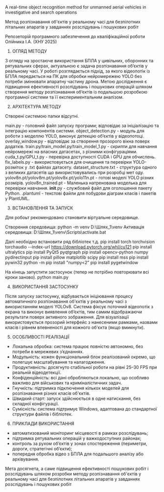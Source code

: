 A real-time object recognition method for unmanned aerial vehicles in investigative and search operations

Метод розпізнавання об'єктів у реальному часі для безпілотних літальних апаратів у завданнях розслідувань і пошукових робіт

Репозеторій програмного забезпечення до кваліфікаційної роботи Олійника І.А. (ХНУ 2025)

1. ОГЛЯД МЕТОДУ

З огляду на зростаюче використання БПЛА у цивільних, оборонних та рятувальних сферах, актуальною є задача розпізнавання об’єктів у реальному часі. У роботі розглядається підхід, за якого відеопотік із БПЛА передається на ПК для обробки нейромережею YOLO без потреби змінювати апаратну частину дрона. Метою дослідження є підвищення ефективності розслідувань і пошукових операцій шляхом створення методу розпізнавання об’єктів із подальшою розробкою програмної системи та її експериментальним аналізом.

2. АРХІТЕКТУРА МЕТОДУ

Створені системою папки відсутні.

main.py - головний файл запуску програми; відповідає за ініціалізацію та інтеграцію компонентів системи.
object_detection.py - модуль для роботи з моделлю YOLO, виконує детекцію об’єктів у відеопотоці.
overlay_window.py - відповідає за створення прозорого вікна поверх додатків.
train.py/train_model.py/train_model_1.py - скрипти для навчання нейромережі на власних датасетах, з різними конфігураціями.
cuda_t.py/GPU_t.py - перевірка доступності CUDA і GPU для обчислень.
fix_labels.py - використовується для очищення та перевірки YOLO-розміток у .txt файлах датасету.
dataset_structure.txt - структура одного з великих датасетів що використовувались при розробці мет оду.
yolov8n.pt/yolov8m.pt/yolov8x.pt/yolo11n.pt - готові моделі YOLO різних розмірів.
yolov8n_trained.pt - Маленька натренована моделька для перевірки навчання.
__init__.py - службовий файл для оголошення пакету Python.
.plantuml - текстові файли для побудови діаграм класів і пакетів у PlantUML.

3. ВСТАНОВЛЕННЯ ТА ЗАПУСК

Для робоьт рекомендовано становити віртуальне середовище.

Створення середовища:
python -m venv D:\Шлях_1\\venv
Активація середовища:
D:\Шлях_1\venv\Scripts\activate.bat

Далі необхідно встановити ряд бібліотек т.д.
pip install torch torchvision torchaudio --index-url https://download.pytorch.org/whl/cu121
pip install ultralytics
pip install PyQt5 pyqtgraph
pip install opencv-python numpy pydirectinput
pip install pillow matplotlib scipy
pip install mss
pip install pywin32
python -m pip install "numpy<2"
pip install pygetwindow

На кінець запустити застосунок (тепер не потрібно повторювати всі кроки заново).
python main.py

4. ВИКОРИСТАННЯ ЗАСТОСУНКУ

Після запуску застосунку, відбувається ініціювання процесу автоматичного розпізнавання об'єктів у реальному часі з використанням моделі YOLOv8. Система фіксує поточний відеопотік з екрана та виконує виявлення об’єктів, тим самим відображаючи результати поверх активного зображення. Для візуалізації використовується прозорий інтерфейс з нанесеними рамками, назвами класів і рівнем впевненості для кожного об'єкта (якщо вмикнути).

5. ОСОБЛИВОСТІ РЕАЛІЗАЦІЇ
* Локальна обробка: система працює повністю автономно, без потреби в мережевих з’єднаннях.
* Модульність: кожен функціональний блок реалізований окремо, що полегшує масштабування та налагодження.
* Продуктивність: досягнуто стабільної роботи на рівні 25–30 FPS при реальній відеодетекції.
* Конфіденційність: всі дані обробляються локально, що особливо важливо для військових та криміналістичних задач.
* Гнучкість: підтримка підключення кількох моделей для розпізнавання різних класів об'єктів.
* Швидкий старт: запуск здійснюється в одне натискання, без складної конфігурації.
* Сумісність: система підтримує Windows, адаптована до стандартної структури файлів і бібліотек.
  
6. ПРИКЛАДИ ВИКОРИСТАННЯ
* автоматизований моніторинг місцевості в рамках розслідувань;
* підтримка рятувальних операцій у важкодоступних районах;
* контроль за рухом об’єктів у зонах спостереження (периметри, дороги, стратегічні об’єкти);
* попередня обробка відео з БПЛА для подальшого аналізу або архівування.

Мета досягнета, а саме підвищення ефективності пошукових робіт і розслідувань шляхом розробки методу розпізнавання об'єктів у реальному часі для безпілотних літальних апаратів у завданнях розслідувань і пошукових робіт
